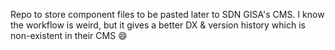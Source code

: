 Repo to store component files to be pasted later to SDN GISA's CMS. I know the workflow is weird, but it gives a better DX & version history which is non-existent in their CMS 😄
